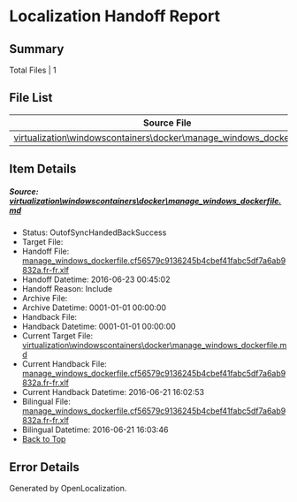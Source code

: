 # <a name='report-top'></a> Localization Handoff Report

## Summary
 Total Files | 1

## File List
 Source File | Status | Details 
 ----------- | ------ | ------- 
 [virtualization\windowscontainers\docker\manage_windows_dockerfile.md](https://github.com/Microsoft/Virtualization-Documentation-Private/blob/960b40e8c1eda9c19ebff0972df2c87e70c7e8f6/virtualization/windowscontainers/docker/manage_windows_dockerfile.md) | OutofSyncHandedBackSuccess | [Details](#71e0fb430498f8a5ae4ac5b297cf5e4a2c904098246)

## Item Details
##### <a name='71e0fb430498f8a5ae4ac5b297cf5e4a2c904098246'></a> Source: [virtualization\windowscontainers\docker\manage_windows_dockerfile.md](https://github.com/Microsoft/Virtualization-Documentation-Private/blob/960b40e8c1eda9c19ebff0972df2c87e70c7e8f6/virtualization/windowscontainers/docker/manage_windows_dockerfile.md)
* Status: OutofSyncHandedBackSuccess
* Target File: 
* Handoff File: [manage_windows_dockerfile.cf56579c9136245b4cbef41fabc5df7a6ab9832a.fr-fr.xlf](https://github.com/Microsoft/Virtualization-Documentation-Private.handoff/blob/667ad40880b5ead21cce1ec8a5db31f863c5bc59/ol-handoff/Microsoft/Virtualization-Documentation-Private.fr-fr/live/manage_windows_dockerfile.cf56579c9136245b4cbef41fabc5df7a6ab9832a.fr-fr.xlf)
* Handoff Datetime: 2016-06-23 00:45:02
* Handoff Reason: Include
* Archive File: 
* Archive Datetime: 0001-01-01 00:00:00
* Handback File: 
* Handback Datetime: 0001-01-01 00:00:00
* Current Target File: [virtualization\windowscontainers\docker\manage_windows_dockerfile.md](https://github.com/Microsoft/Virtualization-Documentation-Private.fr-fr/blob/a2538dc7148dfe468cf69e9a056793a36a2f5637/virtualization/windowscontainers/docker/manage_windows_dockerfile.md)
* Current Handback File: [manage_windows_dockerfile.cf56579c9136245b4cbef41fabc5df7a6ab9832a.fr-fr.xlf](https://github.com/Microsoft/Virtualization-Documentation-Private.handback/blob/d4ab5a9389e8f8997a0c4460948b40f9450211dd/ol-handback/Microsoft/Virtualization-Documentation-Private.fr-fr/live/manage_windows_dockerfile.cf56579c9136245b4cbef41fabc5df7a6ab9832a.fr-fr.xlf)
* Current Handback Datetime: 2016-06-21 16:02:53
* Bilingual File: [manage_windows_dockerfile.cf56579c9136245b4cbef41fabc5df7a6ab9832a.fr-fr.xlf](https://github.com/Microsoft/Virtualization-Documentation-Private.handback/blob/d4ab5a9389e8f8997a0c4460948b40f9450211dd/ol-handback/Microsoft/Virtualization-Documentation-Private.fr-fr/live/manage_windows_dockerfile.cf56579c9136245b4cbef41fabc5df7a6ab9832a.fr-fr.xlf)
* Bilingual Datetime: 2016-06-21 16:03:46
* [Back to Top](#report-top)


## Error Details

Generated by OpenLocalization.

